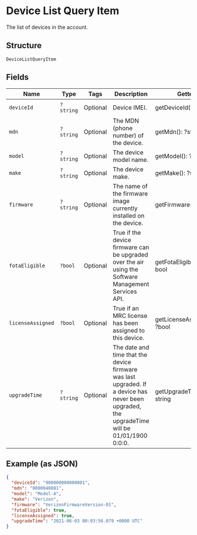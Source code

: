 
# Device List Query Item

The list of devices in the account.

## Structure

`DeviceListQueryItem`

## Fields

| Name | Type | Tags | Description | Getter | Setter |
|  --- | --- | --- | --- | --- | --- |
| `deviceId` | `?string` | Optional | Device IMEI. | getDeviceId(): ?string | setDeviceId(?string deviceId): void |
| `mdn` | `?string` | Optional | The MDN (phone number) of the device. | getMdn(): ?string | setMdn(?string mdn): void |
| `model` | `?string` | Optional | The device model name. | getModel(): ?string | setModel(?string model): void |
| `make` | `?string` | Optional | The device make. | getMake(): ?string | setMake(?string make): void |
| `firmware` | `?string` | Optional | The name of the firmware image currently installed on the device. | getFirmware(): ?string | setFirmware(?string firmware): void |
| `fotaEligible` | `?bool` | Optional | True if the device firmware can be upgraded over the air using the Software Management Services API. | getFotaEligible(): ?bool | setFotaEligible(?bool fotaEligible): void |
| `licenseAssigned` | `?bool` | Optional | True if an MRC license has been assigned to this device. | getLicenseAssigned(): ?bool | setLicenseAssigned(?bool licenseAssigned): void |
| `upgradeTime` | `?string` | Optional | The date and time that the device firmware was last upgraded. If a device has never been upgraded, the upgradeTime will be 01/01/1900 0:0:0. | getUpgradeTime(): ?string | setUpgradeTime(?string upgradeTime): void |

## Example (as JSON)

```json
{
  "deviceId": "900000000000001",
  "mdn": "0000040881",
  "model": "Model-A",
  "make": "Verizon",
  "firmware": "VerizonFirmwareVersion-01",
  "fotaEligible": true,
  "licenseAssigned": true,
  "upgradeTime": "2021-06-03 00:03:56.079 +0000 UTC"
}
```

